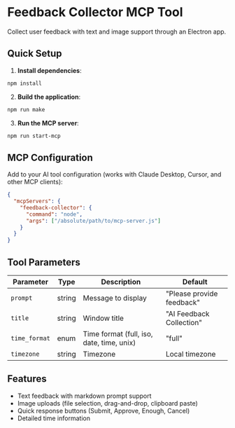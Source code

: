 # Feedback Collector MCP Tool

Collect user feedback with text and image support through an Electron app.

## Quick Setup

1. **Install dependencies**:
```bash
npm install
```

2. **Build the application**:
```bash
npm run make
```

3. **Run the MCP server**:
```bash
npm run start-mcp
```

## MCP Configuration

Add to your AI tool configuration (works with Claude Desktop, Cursor, and other MCP clients):

```json
{
  "mcpServers": {
    "feedback-collector": {
      "command": "node",
      "args": ["/absolute/path/to/mcp-server.js"]
    }
  }
}
```

## Tool Parameters

| Parameter | Type | Description | Default |
|-----------|------|-------------|---------|
| `prompt` | string | Message to display | "Please provide feedback" |
| `title` | string | Window title | "AI Feedback Collection" |
| `time_format` | enum | Time format (full, iso, date, time, unix) | "full" |
| `timezone` | string | Timezone | Local timezone |

## Features

- Text feedback with markdown prompt support
- Image uploads (file selection, drag-and-drop, clipboard paste)
- Quick response buttons (Submit, Approve, Enough, Cancel)
- Detailed time information 